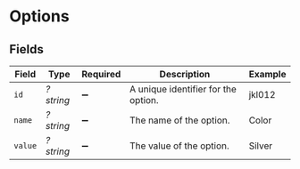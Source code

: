 # Options


## Fields

| Field                               | Type                                | Required                            | Description                         | Example                             |
| ----------------------------------- | ----------------------------------- | ----------------------------------- | ----------------------------------- | ----------------------------------- |
| `id`                                | *?string*                           | :heavy_minus_sign:                  | A unique identifier for the option. | jkl012                              |
| `name`                              | *?string*                           | :heavy_minus_sign:                  | The name of the option.             | Color                               |
| `value`                             | *?string*                           | :heavy_minus_sign:                  | The value of the option.            | Silver                              |
